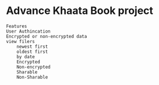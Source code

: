 # Advance Khaata Book project
    Features
    User Authincation
    Encrypted or non-encrypted data 
    view filers 
        newest first
        oldest first
        by date
        Encrypted 
        Non-encrypted 
        Sharable 
        Non-Sharable
    